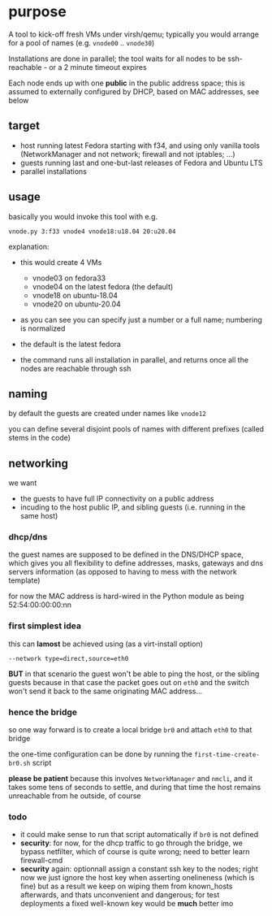 # purpose

A tool to kick-off fresh VMs under virsh/qemu; typically you would arrange for a pool of names (e.g. `vnode00` .. `vnode30`)

Installations are done in parallel; the tool waits for all nodes to be ssh-reachable - or a 2 minute timeout expires

Each node ends up with one **public** in the public address space;
this is assumed to externally configured by DHCP, based on MAC addresses, see below

## target

* host running latest Fedora starting with f34, and using only vanilla tools (NetworkManager
and not network; firewall and not iptables; ...)
* guests running last and one-but-last releases of Fedora and Ubuntu LTS
* parallel installations

## usage

basically you would invoke this tool with e.g.

```
vnode.py 3:f33 vnode4 vnode18:u18.04 20:u20.04
```

explanation:

* this would create 4 VMs
  * vnode03 on fedora33
  * vnode04 on the latest fedora (the default)
  * vnode18 on ubuntu-18.04
  * vnode20 on ubuntu-20.04

* as you can see you can specify just a number or a full name; numbering is normalized
* the default is the latest fedora
* the command runs all installation in parallel, and returns once all the nodes are reachable through ssh

## naming

by default the guests are created under names like `vnode12`

you can define several disjoint pools of names with different prefixes
(called stems in the code)

## networking

we want

* the guests to have full IP connectivity on a public address
* incuding to the host public IP, and sibling guests (i.e. running in the same host)

### dhcp/dns

the guest names are supposed to be defined in the DNS/DHCP space, which gives you all
flexibility to define addresses, masks, gateways and dns servers information (as opposed to
having to mess with the network template)

for now the MAC address is hard-wired in the Python module as being 52:54:00:00:00:nn

### first simplest idea

this can **lamost** be achieved using (as a virt-install option)
```
--network type=direct,source=eth0
```
**BUT** in that scenario the guest won't be able to ping the host, or the sibling guests
because in that case the packet goes out on `eth0` and the switch won't send it back to
the same originating MAC address...

### hence the bridge

so one way forward is to create a local bridge `br0` and attach `eth0` to that bridge

the one-time configuration can be done by running the `first-time-create-br0.sh` script

**please be patient** because this involves `NetworkManager` and `nmcli`, and it takes
some tens of seconds to settle, and during that time the host remains unreachable from he
outside, of course

### todo

* it could make sense to run that script automatically if `br0` is not defined
* **security**: for now, for the dhcp traffic to go through the bridge,
  we bypass netfilter, which of course is quite wrong; need to better learn firewall-cmd
* **security** again: optionnall assign a constant ssh key to the nodes; right now we just
  ignore the host key when asserting onelineness (which is fine) but as a result we keep
  on wiping them from known_hosts afterwards, and thats unconvenient and dangerous; for
  test deployments a fixed well-known key would be **much** better imo
